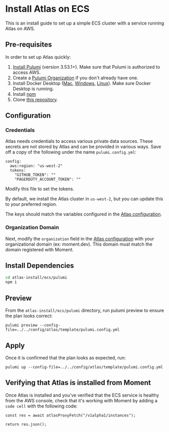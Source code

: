 # Install Atlas on ECS

This is an install guide to set up a simple ECS cluster with a service running Atlas on AWS.

## Pre-requisites

In order to set up Atlas quickly:

1. [Install Pulumi](https://www.pulumi.com/docs/get-started/install/) (version 3.53.1+).
   Make sure that Pulumi is authorized to access AWS.
1. Create a [Pulumi Organization](https://www.pulumi.com/docs/intro/pulumi-service/organizations/) if you don't already have one.
1. Install Docker Desktop ([Mac](https://docs.docker.com/desktop/install/mac-install/), [Windows](https://docs.docker.com/desktop/install/windows-install/), [Linux](https://docs.docker.com/desktop/install/linux-install/)).
   Make sure Docker Desktop is running.
1. Install [npm](https://docs.npmjs.com/downloading-and-installing-node-js-and-npm)
1. Clone [this repository](https://github.com/moment-eng/moment-docs/tree/main).

## Configuration

### Credentials

Atlas needs credentials to access various private data sources. These secrets are not stored by Atlas and can be provided in various ways. Save off a copy of the following under the name `pulumi.config.yml`:
```
config:
  aws:region: "us-west-2"
  tokens:
    "GITHUB_TOKEN": ""
    "PAGERDUTY_ACCOUNT_TOKEN": ""
```
Modify this file to set the tokens.

By default, we install the Atlas cluster in `us-west-2`, but you can update this to your preferred region.

The keys should match the variables configured in the [Atlas configuration](../../../config/atlas/template/atlas.yml).

### Organization Domain

Next, modify the `organization` field in the [Atlas configuration](../../../config/atlas/template/atlas.yml) with your organizational domain (ex: moment.dev). This domain must match the domain registered with Moment.

## Install Dependencies

```sh
cd atlas-install/ecs/pulumi
npm i
```

## Preview

From the `atlas-install/ecs/pulumi` directory, run pulumi preview to ensure the plan looks correct:

```
pulumi preview --config-file=../../config/atlas/template/pulumi.config.yml
```

## Apply

Once it is confirmed that the plan looks as expected, run:

```
pulumi up --config-file=../../config/atlas/template/pulumi.config.yml
```

## Verifying that Atlas is installed from Moment

Once Atlas is installed and you've verified that the ECS service is healthy from the AWS console, check that it's working with Moment by adding a `code cell` with the following code:

```
const res = await atlasProxyFetch("/v1alpha1/instances");

return res.json();
```
